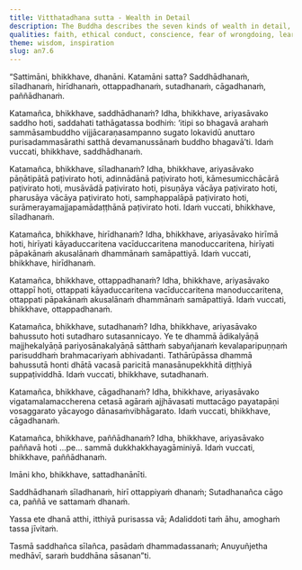 ```yaml
---
title: Vitthatadhana sutta - Wealth in Detail
description: The Buddha describes the seven kinds of wealth in detail, of 1) faith, 2) virtue, 3) conscience, 4) fear of wrongdoing, 5) learning, 6) generosity, and 7) wisdom. One who possesses these is not truly poor, and their life is not lived in vain.
qualities: faith, ethical conduct, conscience, fear of wrongdoing, learned, giving, wisdom
theme: wisdom, inspiration
slug: an7.6
---
```


“Sattimāni, bhikkhave, dhanāni. Katamāni satta? Saddhādhanaṁ, sīladhanaṁ, hirīdhanaṁ, ottappadhanaṁ, sutadhanaṁ, cāgadhanaṁ, paññādhanaṁ.

Katamañca, bhikkhave, saddhādhanaṁ? Idha, bhikkhave, ariyasāvako saddho hoti, saddahati tathāgatassa bodhiṁ: ‘itipi so bhagavā arahaṁ sammāsambuddho vijjācaraṇasampanno sugato lokavidū anuttaro purisadammasārathi satthā devamanussānaṁ buddho bhagavā’ti. Idaṁ vuccati, bhikkhave, saddhādhanaṁ.

Katamañca, bhikkhave, sīladhanaṁ? Idha, bhikkhave, ariyasāvako pāṇātipātā paṭivirato hoti, adinnādānā paṭivirato hoti, kāmesumicchācārā paṭivirato hoti, musāvādā paṭivirato hoti, pisuṇāya vācāya paṭivirato hoti, pharusāya vācāya paṭivirato hoti, samphappalāpā paṭivirato hoti, surāmerayamajjapamādaṭṭhānā paṭivirato hoti. Idaṁ vuccati, bhikkhave, sīladhanaṁ.

Katamañca, bhikkhave, hirīdhanaṁ? Idha, bhikkhave, ariyasāvako hirīmā hoti, hirīyati kāyaduccaritena vacīduccaritena manoduccaritena, hirīyati pāpakānaṁ akusalānaṁ dhammānaṁ samāpattiyā. Idaṁ vuccati, bhikkhave, hirīdhanaṁ.

Katamañca, bhikkhave, ottappadhanaṁ? Idha, bhikkhave, ariyasāvako ottappī hoti, ottappati kāyaduccaritena vacīduccaritena manoduccaritena, ottappati pāpakānaṁ akusalānaṁ dhammānaṁ samāpattiyā. Idaṁ vuccati, bhikkhave, ottappadhanaṁ.

Katamañca, bhikkhave, sutadhanaṁ? Idha, bhikkhave, ariyasāvako bahussuto hoti sutadharo sutasannicayo. Ye te dhammā ādikalyāṇā majjhekalyāṇā pariyosānakalyāṇā sātthaṁ sabyañjanaṁ kevalaparipuṇṇaṁ parisuddhaṁ brahmacariyaṁ abhivadanti. Tathārūpāssa dhammā bahussutā honti dhātā vacasā paricitā manasānupekkhitā diṭṭhiyā suppaṭividdhā. Idaṁ vuccati, bhikkhave, sutadhanaṁ.

Katamañca, bhikkhave, cāgadhanaṁ? Idha, bhikkhave, ariyasāvako vigatamalamaccherena cetasā agāraṁ ajjhāvasati muttacāgo payatapāṇi vosaggarato yācayogo dānasaṁvibhāgarato. Idaṁ vuccati, bhikkhave, cāgadhanaṁ.

Katamañca, bhikkhave, paññādhanaṁ? Idha, bhikkhave, ariyasāvako paññavā hoti …pe… sammā dukkhakkhayagāminiyā. Idaṁ vuccati, bhikkhave, paññādhanaṁ.

Imāni kho, bhikkhave, sattadhanānīti.

Saddhādhanaṁ sīladhanaṁ,
hirī ottappiyaṁ dhanaṁ;
Sutadhanañca cāgo ca,
paññā ve sattamaṁ dhanaṁ.

Yassa ete dhanā atthi,
itthiyā purisassa vā;
Adaliddoti taṁ āhu,
amoghaṁ tassa jīvitaṁ.

Tasmā saddhañca sīlañca,
pasādaṁ dhammadassanaṁ;
Anuyuñjetha medhāvī,
saraṁ buddhāna sāsanan”ti.
